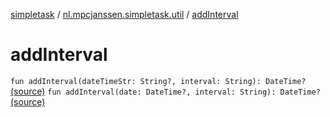 [simpletask](../index.md) / [nl.mpcjanssen.simpletask.util](index.md) / [addInterval](.)

# addInterval

`fun addInterval(dateTimeStr: String?, interval: String): DateTime?` [(source)](https://github.com/mpcjanssen/simpletask-android/blob/master/src/main/java/nl/mpcjanssen/simpletask/util/Util.kt#L232)
`fun addInterval(date: DateTime?, interval: String): DateTime?` [(source)](https://github.com/mpcjanssen/simpletask-android/blob/master/src/main/java/nl/mpcjanssen/simpletask/util/Util.kt#L257)